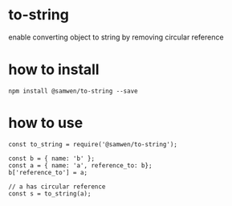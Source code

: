 # to-string

enable converting object to string by removing circular reference

# how to install

    npm install @samwen/to-string --save

# how to use

    const to_string = require('@samwen/to-string');

    const b = { name: 'b' };
    const a = { name: 'a', reference_to: b};
    b['reference_to'] = a;

    // a has circular reference
    const s = to_string(a);
    